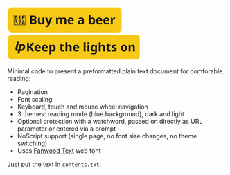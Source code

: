 <a href="https://buymeacoff.ee/ltGuillaume"><img title="Donate using Buy Me a Coffee" src="https://raw.githubusercontent.com/ltGuillaume/Resources/master/buybeer.svg"></a> <a href="https://liberapay.com/ltGuillaume/donate"><img title="Donate using Liberapay" src="https://raw.githubusercontent.com/ltGuillaume/Resources/master/liberapay.svg"></a>

Minimal code to present a preformatted plain text document for comforable reading:

- Pagination
- Font scaling
- Keyboard, touch and mouse wheel navigation
- 3 themes: reading mode (blue background), dark and light
- Optional protection with a watchword, passed on directly as URL parameter or entered via a prompt
- NoScript support (single page, no font size changes, no theme switching)
- Uses [Fanwood Text](https://www.theleagueofmoveabletype.com/fanwood) web font

Just put the text in `contents.txt`.
